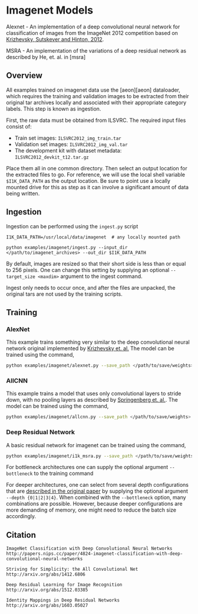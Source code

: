 # Imagenet Models
Alexnet - An implementation of a deep convolutional neural network for
classification of images from the ImageNet 2012 competition based on
[Krizhevsky, Sutskever and Hinton, 2012][kriz].

MSRA - An implementation of the variations of a deep residual network as described by He, et. al. in [msra]

## Overview
All examples trained on imagenet data use the [aeon][aeon] dataloader, which requires the training and validation images to be extracted from their original tar archives locally and associated with their appropriate category labels.  This step is known as ingestion.

First, the raw data must be obtained from ILSVRC.  The required input files consist of:
 - Train set images: `ILSVRC2012_img_train.tar`
 - Validation set images: `ILSVRC2012_img_val.tar`
 - The development kit with dataset metadata: `ILSVRC2012_devkit_t12.tar.gz`

Place them all in one common directory.  Then select an output location for the extracted files to go.  For reference, we will use the local shell variable `$I1K_DATA_PATH` as the output location.  Be sure to point use a locally mounted drive for this as step as it can involve a significant amount of data being written.

## Ingestion
Ingestion can be performed using the `ingest.py` script

```
I1K_DATA_PATH=/usr/local/data/imagenet  # any locally mounted path

python examples/imagenet/ingest.py --input_dir </path/to/imagenet_archives> --out_dir $I1K_DATA_PATH
```

By default, images are resized so that their short side is less than or equal to 256 pixels.  One can change this setting by supplying an optional `--target_size <maxdim>` argument to the ingest command.

Ingest only needs to occur once, and after the files are unpacked, the original tars are not used by the training scripts.


## Training
### AlexNet
This example trains something very similar to the deep convolutional neural network original implemented by [Krizhevsky et. al.][kriz]  The model can be trained using the command,
```bash
python examples/imagenet/alexnet.py --save_path </path/to/save/weights>
```
### AllCNN
This example trains a model that uses only convolutional layers to stride down, with no pooling layers as described by [Springenberg et. al.][allcnn].  The model can be trained using the command,
```bash
python examples/imagenet/allcnn.py --save_path </path/to/save/weights>
```
### Deep Residual Network
A basic residual network for imagenet can be trained using the command,
```bash
python examples/imagenet/i1k_msra.py --save_path </path/to/save/weights>
```

For bottleneck architectures one can supply the optional argument `--bottleneck` to the training command

For deeper architectures, one can select from several depth configurations that are [described in the original paper][msra1] by supplying the optional argument `--depth {0|1|2|3|4}`.  When combined with the `--bottleneck` option, many combinations are possible.  However, because deeper configurations are more demanding of memory, one might need to reduce the batch size accordingly.


## Citation
```
ImageNet Classification with Deep Convolutional Neural Networks
http://papers.nips.cc/paper/4824-imagenet-classification-with-deep-convolutional-neural-networks
```

```
Striving for Simplicity: the All Convolutional Net
http://arxiv.org/abs/1412.6806
```

```
Deep Residual Learning for Image Recognition
http://arxiv.org/abs/1512.03385
```

```
Identity Mappings in Deep Residual Networks
http://arxiv.org/abs/1603.05027
```
   [kriz]: <http://papers.nips.cc/paper/4824-imagenet-classification-with-deep-convolutional-neural-networks>
   [allcnn]: <http://arxiv.org/abs/1412.6806>
   [msra1]: <http://arxiv.org/abs/1512.03385>
   [msra2]: <http://arxiv.org/abs/1603.05027>

